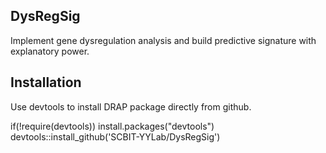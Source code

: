 ## DysRegSig
Implement gene dysregulation analysis and build predictive signature with explanatory power.

## Installation
Use devtools to install DRAP package directly from github.

if(!require(devtools)) install.packages("devtools")
devtools::install_github('SCBIT-YYLab/DysRegSig')
